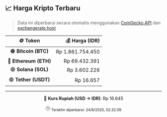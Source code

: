 

<!-- HARGA_KRIPTO -->
## 📈 Harga Kripto Terbaru

> Data ini diperbarui secara otomatis menggunakan [CoinGecko API](https://www.coingecko.com/) dan [exchangerate.host](https://exchangerate.host/)

<div align="center">

| 🪙 Token | 💰 Harga (IDR) |
|:------:|---------------:|
| 🟠 **Bitcoin (BTC)**   | Rp 1.861.754.450 |
| 🔵 **Ethereum (ETH)**  | Rp 69.432.391 |
| 🟣 **Solana (SOL)**    | Rp 3.602.226 |
| 🟢 **Tether (USDT)**   | Rp 16.657 |

---

💱 **Kurs Rupiah (USD → IDR)**: Rp 16.645

🕒 <sub>Terakhir diperbarui: 24/9/2025, 02.32.09</sub>

</div>
<!-- /HARGA_KRIPTO -->